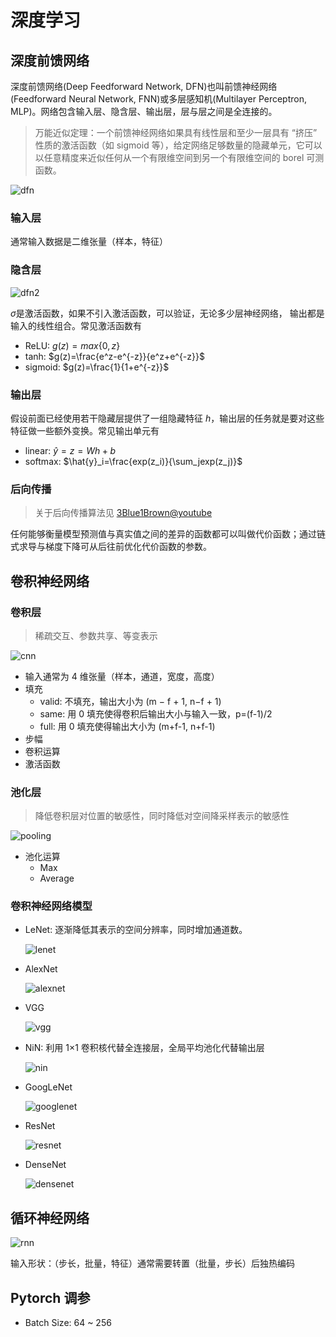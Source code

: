 # 深度学习

## 深度前馈网络

深度前馈网络(Deep Feedforward Network, DFN)也叫前馈神经网络(Feedforward Neural Network, FNN)或多层感知机(Multilayer Perceptron, MLP)。网络包含输入层、隐含层、输出层，层与层之间是全连接的。

> 万能近似定理：⼀个前馈神经⽹络如果具有线性层和⾄少⼀层具有 “挤压” 性质的激活函数（如 sigmoid 等），给定⽹络⾜够数量的隐藏单元，它可以以任意精度来近似任何从⼀个有限维空间到另⼀个有限维空间的 borel 可测函数。

![dfn](images/dfn.png)

### 输入层

通常输入数据是二维张量（样本，特征）

### 隐含层

![dfn2](images/dfn2.png)

$\sigma$是激活函数，如果不引入激活函数，可以验证，无论多少层神经网络，
输出都是输入的线性组合。常见激活函数有

- ReLU: $g(z)=max\{0,z\}$
- tanh: $g(z)=\frac{e^z-e^{-z}}{e^z+e^{-z}}$
- sigmoid: $g(z)=\frac{1}{1+e^{-z}}$

### 输出层

假设前⾯已经使⽤若⼲隐藏层提供了⼀组隐藏特征 $h$，输出层的任务就是要对这些特征做⼀些额外变换。常见输出单元有

- linear: $\hat{y}=z=Wh+b$
- softmax: $\hat{y}_i=\frac{exp(z_i)}{\sum_jexp(z_j)}$

### 后向传播

> 关于后向传播算法见 [3Blue1Brown@youtube](https://www.youtube.com/watch?v=Ilg3gGewQ5U&t=464s)

任何能够衡量模型预测值与真实值之间的差异的函数都可以叫做代价函数；通过链式求导与梯度下降可从后往前优化代价函数的参数。

## 卷积神经网络

### 卷积层

> 稀疏交互、参数共享、等变表示

![cnn](images/cnn.png)

- 输入通常为 4 维张量（样本，通道，宽度，高度）
- 填充
  - valid: 不填充，输出大小为 (m − f + 1, n−f + 1)
  - same: 用 0 填充使得卷积后输出大小与输入一致，p=(f-1)/2
  - full: 用 0 填充使得输出大小为 (m+f-1, n+f-1)
- 步幅
- 卷积运算
- 激活函数

### 池化层

> 降低卷积层对位置的敏感性，同时降低对空间降采样表示的敏感性

![pooling](images/pooling.png)

- 池化运算
  - Max
  - Average

### 卷积神经网络模型

- LeNet: 逐渐降低其表示的空间分辨率，同时增加通道数。

  ![lenet](images/lenet.png)

- AlexNet

  ![alexnet](images/alexnet.png)

- VGG

  ![vgg](images/vgg.png)

- NiN: 利用 1×1 卷积核代替全连接层，全局平均池化代替输出层

  ![nin](images/nin.png)

- GoogLeNet

  ![googlenet](images/googlenet.png)

- ResNet

  ![resnet](images/resnet.png)

- DenseNet

  ![densenet](images/densenet.png)

## 循环神经网络

![rnn](images/rnn.png)

输入形状：（步长，批量，特征）通常需要转置（批量，步长）后独热编码

## Pytorch 调参

- Batch Size: 64 ~ 256
